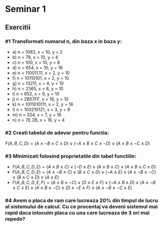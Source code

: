 # Seminar 1

## Exercitii

### #1 Transformati numarul n, din baza x in baza y:
- a) n = 1083, x = 10, y = 2
- b) n = 78, x = 10, y = 4
- c) n = 100, x = 10, y = 8
- d) n = 654, x = 10, y = 16
- e) n = 110011.11, x = 2, y = 10
- f) n = 10110101, x = 2, y = 10
- g) n = 13211, x = 4, y = 10
- h) n = 2365, x = 8, y = 10
- i) n = 652, x = 9, y = 10
- j) n = 2B57FF, x = 16, y = 10
- k) n = 1011010111, x = 2, y = 16
- l) n = 100210121, x = 3, y = 9
- m) n = 324, x = 7, y = 16
- n) n = 7E.2B, x = 16, y = 4

### #2 Creati tabelul de adevar pentru functia:

$`F(A, B, C, D) = (A \land \neg B \land C \land D) \lor (\neg A \land B \land C \land \neg D) \lor (A \land B \land \neg C \land D)`$

### #3 Minimizati folosind proprietatile din tabel functiile:
- $F(A, B, C, D, E) = (A \land B \land C) \lor (\neg D \land E) \lor (A \land B \land C) \lor (A \land B \land C \land D)$
- $F(A, B, C, D, E) = (A \land \neg B \land C) \lor (B \land C \land D) \lor (\neg A \land E) \lor (A \land \neg B \land \neg C) \lor (B \land C \land D) \lor (A \land E)$
- $F(A, B, C, D, E, F) = (A \land B \land \neg C) \lor (D \land E \land F) \lor (\neg A \land B \land D) \lor (A \land \neg B \land C \land E) \lor (A \land B \land \neg C) \lor (D \land \neg E \land F) \lor (A \land \neg B \land \neg C \land E)$

### #4 Avem o placa de ram care lucreaza 20% din timpul de lucru al sistemului de calcul. Cu ce procentaj va deveni sistemul mai rapid daca inlocuim placa cu una care lucreaza de 3 ori mai repede?
